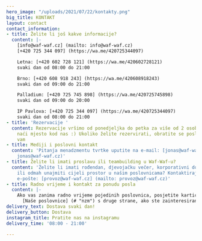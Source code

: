 ```yaml
---
hero_image: "/uploads/2021/07/22/kontakty.png"
big_title: KONTAKT
layout: contact
contact_information:
- title: Želite li još kakve informacije?
  content: |-
    [info@waf-waf.cz] (mailto: info@waf-waf.cz)
    [+420 725 344 097] (https://wa.me/420725344097)

    Letna: [+420 602 728 121] (https://wa.me/420602728121)
    svaki dan od 08:00 do 21:00

    Brno: [+420 608 918 243] (https://wa.me/420608918243)
    svaki dan od 09:00 do 21:00

    Palladium: [+420 725 745 898] (https://wa.me/420725745898)
    svaki dan od 09:00 do 20:00

    IP Pavlova: [+420 725 344 097] (https://wa.me/420725344097)
    svaki dan od 08:00 do 21:00
- title: 'Rezervacije '
  content: Rezervacije vršimo od ponedjeljka do petka za više od 2 osobe koje će uvijek
    naći mjesto kod nas :) Ukoliko želite rezervirati, obratite se poslovnici. Hvala
    vam
- title: Mediji i poslovni kontakt
  content: 'Pitanja menadzmentu tvrtke uputite na e-mail: [jonas@waf-waf.cz] (mailto:
    jonas@waf-waf.cz)'
- title: Želite li imati proslavu ili teambuilding u Waf-Waf-u?
  content: 'Želite li imati rođendan, djevojačku večer, korporativni događaj, prezentaciju
    ili odmah unajmiti cijeli prostor u našim poslovnicama? Kontaktirajte nas putem
    e-pošte: [provoz@waf-waf.cz] (mailto: provoz@waf-waf.cz)'
- title: Radno vrijeme i kontakt za ponudu posla
  content: |-
    Ako vas zanima radno vrijeme pojedinih poslovnica, posjetite karticu:
      [Naše poslovnice] (# "nzm") s druge strane, ako ste zainteresirani za rad u Waf-Waf-u, možete posjetiti okvir: [slobodna radna mjesta] (#).
delivery_text: Dostava svaki dan!
delivery_button: Dostava
instagram_title: Pratite nas na instagramu
delivery_time: '08:00 - 21:00'

---
```

